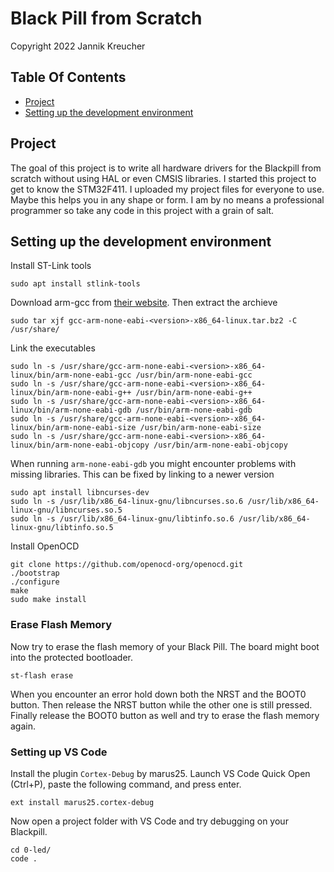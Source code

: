 # Black Pill from Scratch

Copyright 2022 Jannik Kreucher


## Table Of Contents
  - [Project](#project)
  - [Setting up the development environment](#setting-up-the-development-environment)

## Project
The goal of this project is to write all hardware drivers for the Blackpill from scratch without using HAL or even CMSIS libraries. I started this project to get to know the STM32F411. I uploaded my project files for everyone to use. Maybe this helps you in any shape or form. I am by no means a professional programmer so take any code in this project with a grain of salt.


## Setting up the development environment

Install ST-Link tools
```
sudo apt install stlink-tools
```

Download arm-gcc from [their website](https://developer.arm.com/tools-and-software/open-source-software/developer-tools/gnu-toolchain/gnu-rm/downloads). Then extract the archieve
```
sudo tar xjf gcc-arm-none-eabi-<version>-x86_64-linux.tar.bz2 -C /usr/share/
```

Link the executables
```
sudo ln -s /usr/share/gcc-arm-none-eabi-<version>-x86_64-linux/bin/arm-none-eabi-gcc /usr/bin/arm-none-eabi-gcc
sudo ln -s /usr/share/gcc-arm-none-eabi-<version>-x86_64-linux/bin/arm-none-eabi-g++ /usr/bin/arm-none-eabi-g++
sudo ln -s /usr/share/gcc-arm-none-eabi-<version>-x86_64-linux/bin/arm-none-eabi-gdb /usr/bin/arm-none-eabi-gdb
sudo ln -s /usr/share/gcc-arm-none-eabi-<version>-x86_64-linux/bin/arm-none-eabi-size /usr/bin/arm-none-eabi-size
sudo ln -s /usr/share/gcc-arm-none-eabi-<version>-x86_64-linux/bin/arm-none-eabi-objcopy /usr/bin/arm-none-eabi-objcopy
```

When running `arm-none-eabi-gdb` you might encounter problems with missing libraries. This can be fixed by linking to a newer version
```
sudo apt install libncurses-dev
sudo ln -s /usr/lib/x86_64-linux-gnu/libncurses.so.6 /usr/lib/x86_64-linux-gnu/libncurses.so.5
sudo ln -s /usr/lib/x86_64-linux-gnu/libtinfo.so.6 /usr/lib/x86_64-linux-gnu/libtinfo.so.5
```

Install OpenOCD
```
git clone https://github.com/openocd-org/openocd.git
./bootstrap
./configure
make
sudo make install
```

### Erase Flash Memory
Now try to erase the flash memory of your Black Pill. The board might boot into the protected bootloader.
```
st-flash erase
```
When you encounter an error hold down both the NRST and the BOOT0 button. Then release the NRST button while the other one is still pressed. Finally release the BOOT0 button as well and try to erase the flash memory again.

### Setting up VS Code
Install the plugin `Cortex-Debug` by marus25. Launch VS Code Quick Open (Ctrl+P), paste the following command, and press enter.
```
ext install marus25.cortex-debug
```

Now open a project folder with VS Code and try debugging on your Blackpill.
```
cd 0-led/
code .
```

